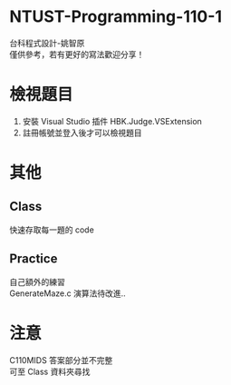 # NTUST-Programming-110-1
台科程式設計-姚智原  
僅供參考，若有更好的寫法歡迎分享！

# 檢視題目
1. 安裝 Visual Studio 插件 HBK.Judge.VSExtension  
2. 註冊帳號並登入後才可以檢視題目

# 其他
## Class
快速存取每一題的 code
## Practice
自己額外的練習  
GenerateMaze.c 演算法待改進..

# 注意
C110MIDS 答案部分並不完整  
可至 Class 資料夾尋找
